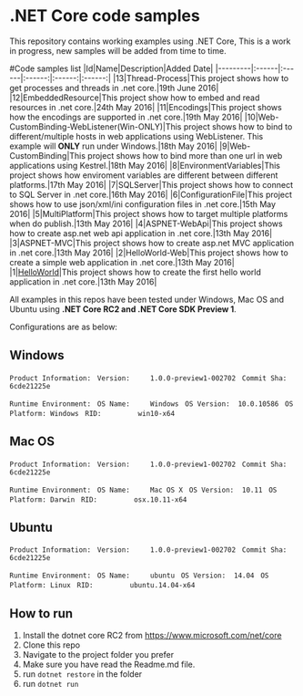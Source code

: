﻿.NET Core code samples
======================

This repository contains working examples using .NET Core, This is a work in progress, new samples will be added from time to time.

#Code samples list
|Id|Name|Description|Added Date|
|---------|:------|:------|:------:|:------:|:------:|
|13|Thread-Process|This project shows how to get processes and threads in .net core.|19th June 2016|
|12|EmbeddedResource|This project show how to embed and read resources in .net core.|24th May 2016|
|11|Encodings|This project shows how the encodings are supported in .net core.|19th May 2016|
|10|Web-CustomBinding-WebListener(Win-ONLY)|This project shows how to bind to different/multiple hosts in web applications using WebListener. This example will **ONLY** run under Windows.|18th May 2016|
|9|Web-CustomBinding|This project shows how to bind more than one url in web applications using Kestrel.|18th May 2016|
|8|EnvironmentVariables|This project shows how enviroment variables are different between different platforms.|17th May 2016|
|7|SQLServer|This project shows how to connect to SQL Server in .net core.|16th May 2016|
|6|ConfigurationFile|This project shows how to use json/xml/ini configuration files in .net core.|15th May 2016|
|5|MultiPlatform|This project shows how to target multiple platforms when do publish.|13th May 2016|
|4|ASPNET-WebApi|This project shows how to create asp.net web api application in .net core.|13th May 2016|
|3|ASPNET-MVC|This project shows how to create asp.net MVC application in .net core.|13th May 2016|
|2|HelloWorld-Web|This project shows how to create a simple web application in .net core.|13th May 2016|
|1|[HelloWorld](https://github.com/XiaoFaye/netcore-samples/tree/master/code-samples/1.HelloWorld)|This project shows how to create the first hello world application in .net core.|13th May 2016|



All examples in this repos have been tested under Windows, Mac OS and Ubuntu using **.NET Core RC2 and .NET Core SDK Preview 1**.

Configurations are as below:

Windows
-------------------
`Product Information:`
` Version:     1.0.0-preview1-002702`
` Commit Sha:  6cde21225e`

`Runtime Environment:`
` OS Name:     Windows`
` OS Version:  10.0.10586`
` OS Platform: Windows`
` RID:         win10-x64`
 
 
 Mac OS
-------------------
`Product Information:`
` Version:     1.0.0-preview1-002702`
` Commit Sha:  6cde21225e`

`Runtime Environment:`
` OS Name:     Mac OS X`
` OS Version:  10.11`
` OS Platform: Darwin`
` RID:         osx.10.11-x64`
 
 
 Ubuntu
-------------------
`Product Information:`
` Version:     1.0.0-preview1-002702`
` Commit Sha:  6cde21225e`

`Runtime Environment:`
` OS Name:     ubuntu`
` OS Version:  14.04`
` OS Platform: Linux`
` RID:         ubuntu.14.04-x64`
 
 
 
## How to run

1. Install the dotnet core RC2 from https://www.microsoft.com/net/core
2. Clone this repo
3. Navigate to the project folder you prefer
4. Make sure you have read the Readme.md file.
5. run `dotnet restore` in the folder
6. run `dotnet run`
